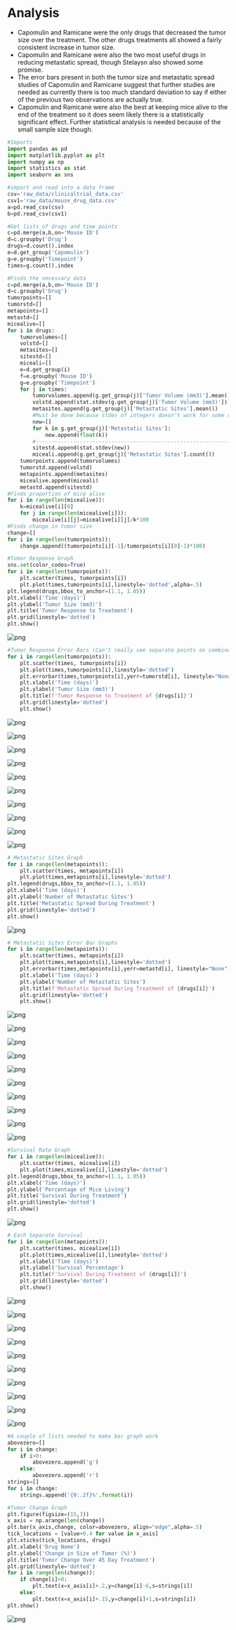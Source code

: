 
# Analysis

* Capomulin and Ramicane were the only drugs that decreased the tumor size over the treatment. The other drugs treatments all showed a fairly consistent increase in tumor size.
* Capomulin and Ramicane were also the two most useful drugs in reducing metastatic spread, though Stelaysn also showed some promise.
* The error bars present in both the tumor size and metastatic spread studies of Capomulin and Ramicane suggest that further studies are needed as currently there is too much standard deviation to say if either of the previous two observations are actually true.
* Capomulin and Ramicane were also the best at keeping mice alive to the end of the treatment so it does seem likely there is a statistically significant effect. Further statistical analysis is needed because of the small sample size though.



```python
#Imports
import pandas as pd
import matplotlib.pyplot as plt
import numpy as np
import statistics as stat
import seaborn as sns
```


```python
#import and read into a data frame
csv='raw_data/clinicaltrial_data.csv'
csv1='raw_data/mouse_drug_data.csv'
a=pd.read_csv(csv)
b=pd.read_csv(csv1)
```


```python
#Get lists of drugs and time points
c=pd.merge(a,b,on='Mouse ID')
d=c.groupby('Drug')
drugs=d.count().index
e=d.get_group('Capomulin')
g=e.groupby('Timepoint')   
times=g.count().index
```


```python
#Finds the necessary data
c=pd.merge(a,b,on='Mouse ID')
d=c.groupby('Drug')
tumorpoints=[]
tumorstd=[]
metapoints=[]
metastd=[]
micealive=[]
for i in drugs:
    tumorvolumes=[]
    volstd=[]
    metasites=[]
    sitestd=[]
    miceali=[]
    e=d.get_group(i)
    f=e.groupby('Mouse ID')
    g=e.groupby('Timepoint')   
    for j in times:
        tumorvolumes.append(g.get_group(j)['Tumor Volume (mm3)'].mean())
        volstd.append(stat.stdev(g.get_group(j)['Tumor Volume (mm3)']))
        metasites.append(g.get_group(j)['Metastatic Sites'].mean())
        #Must be done because stdev of integers doesn't work for some reason
        new=[]
        for k in g.get_group(j)['Metastatic Sites']:
            new.append(float(k))
        #------------------------------------------------------------------------#
        sitestd.append(stat.stdev(new))
        miceali.append(g.get_group(j)['Metastatic Sites'].count())
    tumorpoints.append(tumorvolumes)
    tumorstd.append(volstd)
    metapoints.append(metasites)
    micealive.append(miceali)
    metastd.append(sitestd)
#Finds proportion of mice alive
for i in range(len(micealive)):
    k=micealive[i][0]
    for j in range(len(micealive[i])):
        micealive[i][j]=micealive[i][j]/k*100
#Finds change in tumor size 
change=[]
for i in range(len(tumorpoints)):
    change.append((tumorpoints[i][-1]/tumorpoints[i][0]-1)*100)    
```


```python
#Tumor Response Graph
sns.set(color_codes=True)
for i in range(len(tumorpoints)):
    plt.scatter(times, tumorpoints[i])
    plt.plot(times,tumorpoints[i],linestyle='dotted',alpha=.5)
plt.legend(drugs,bbox_to_anchor=(1.1, 1.05))
plt.xlabel('Time (days)')
plt.ylabel('Tumor Size (mm3)')
plt.title('Tumor Response to Treatment')
plt.grid(linestyle='dotted')
plt.show()
```


![png](output_5_0.png)



```python
#Tumor Response Error Bars (Can't really see separate points on combined graph with error bars)
for i in range(len(tumorpoints)):
    plt.scatter(times, tumorpoints[i])
    plt.plot(times,tumorpoints[i],linestyle='dotted')
    plt.errorbar(times,tumorpoints[i],yerr=tumorstd[i], linestyle="None")
    plt.xlabel('Time (days)')
    plt.ylabel('Tumor Size (mm3)')
    plt.title(f'Tumor Response to Treatment of {drugs[i]}')
    plt.grid(linestyle='dotted')
    plt.show()
```


![png](output_6_0.png)



![png](output_6_1.png)



![png](output_6_2.png)



![png](output_6_3.png)



![png](output_6_4.png)



![png](output_6_5.png)



![png](output_6_6.png)



![png](output_6_7.png)



![png](output_6_8.png)



![png](output_6_9.png)



```python
# Metastatic Sites Graph
for i in range(len(metapoints)):
    plt.scatter(times, metapoints[i])
    plt.plot(times,metapoints[i],linestyle='dotted')
plt.legend(drugs,bbox_to_anchor=(1.1, 1.05))
plt.xlabel('Time (days)')
plt.ylabel('Number of Metastatic Sites')
plt.title('Metastatic Spread During Treatment')
plt.grid(linestyle='dotted')
plt.show()
```


![png](output_7_0.png)



```python
# Metastatic Sites Error Bar Graphs
for i in range(len(metapoints)):
    plt.scatter(times, metapoints[i])
    plt.plot(times,metapoints[i],linestyle='dotted')
    plt.errorbar(times,metapoints[i],yerr=metastd[i], linestyle="None")
    plt.xlabel('Time (days)')
    plt.ylabel('Number of Metastatic Sites')
    plt.title(f'Metastatic Spread During Treatment of {drugs[i]}')
    plt.grid(linestyle='dotted')
    plt.show()
```


![png](output_8_0.png)



![png](output_8_1.png)



![png](output_8_2.png)



![png](output_8_3.png)



![png](output_8_4.png)



![png](output_8_5.png)



![png](output_8_6.png)



![png](output_8_7.png)



![png](output_8_8.png)



![png](output_8_9.png)



```python
#Survival Rate Graph
for i in range(len(micealive)):
    plt.scatter(times, micealive[i])
    plt.plot(times,micealive[i],linestyle='dotted')
plt.legend(drugs,bbox_to_anchor=(1.1, 1.05))
plt.xlabel('Time (days)')
plt.ylabel('Percentage of Mice Living')
plt.title('Survival During Treatment')
plt.grid(linestyle='dotted')
plt.show()
```


![png](output_9_0.png)



```python
# Each Separate Survival
for i in range(len(metapoints)):
    plt.scatter(times, micealive[i])
    plt.plot(times,micealive[i],linestyle='dotted')
    plt.xlabel('Time (days)')
    plt.ylabel('Survival Percentage')
    plt.title(f'Survival During Treatment of {drugs[i]}')
    plt.grid(linestyle='dotted')
    plt.show()
```


![png](output_10_0.png)



![png](output_10_1.png)



![png](output_10_2.png)



![png](output_10_3.png)



![png](output_10_4.png)



![png](output_10_5.png)



![png](output_10_6.png)



![png](output_10_7.png)



![png](output_10_8.png)



![png](output_10_9.png)



```python
#A couple of lists needed to make bar graph work
abovezero=[]
for i in change:
    if i>0:
        abovezero.append('g')
    else:
        abovezero.append('r')
strings=[]
for i in change:
    strings.append('{0:.2f}%'.format(i))
```


```python
#Tumor Change Graph
plt.figure(figsize=(15,3))
x_axis = np.arange(len(change))
plt.bar(x_axis,change, color=abovezero, align="edge",alpha=.5)
tick_locations = [value+0.4 for value in x_axis]
plt.xticks(tick_locations, drugs)
plt.xlabel('Drug Name')
plt.ylabel('Change in Size of Tumor (%)')
plt.title('Tumor Change Over 45 Day Treatment')
plt.grid(linestyle='dotted')
for i in range(len(change)):
    if change[i]>0:
        plt.text(x=x_axis[i]+.2,y=change[i]-6,s=strings[i])
    else:
        plt.text(x=x_axis[i]+.15,y=change[i]+1,s=strings[i])
plt.show()

```


![png](output_12_0.png)

